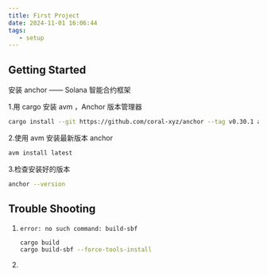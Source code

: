 ```yaml
---
title: First Project
date: 2024-11-01 16:06:44
tags: 
   - setup
---
```


## Getting Started

安装 anchor —— Solana 智能合约框架

1.用 cargo 安装 avm ，Anchor 版本管理器

```bash
cargo install --git https://github.com/coral-xyz/anchor --tag v0.30.1 anchor-cli
```

2.使用 avm 安装最新版本 anchor

```bash
avm install latest
```

3.检查安装好的版本

```bash
anchor --version
```

## Trouble Shooting

1. `error: no such command: build-sbf`

   ```bash
   cargo build
   cargo build-sbf --force-tools-install
   ```

2.
